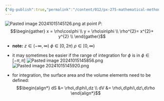 ```yaml
---
{"dg-publish":true,"permalink":"/content/012/px-275-mathematical-methods/term-1/b-coordinate-systems-and-integration/b1-coordinate-systems/px-275-b1a-cylindrical-polar-coordinates/","noteIcon":"1","created":"2024-11-25T10:50:32.000+00:00","updated":"2024-11-26T10:04:27.534+00:00"}
---
```


![Pasted image 20241015145126.png](/img/user/pics/Pasted%20image%2020241015145126.png)
at point ${} P:$ 
$$\begin{gather}
	x = \rho\cos\phi \\
	y = \rho\sin\phi \\
	\rho^{2}= x^{2}+ y^{2} \\
\end{gather}$$
- **note:**
	$z \in (-\infty,\infty)$
	$\phi\in [0,2\pi)$
	$\rho\in[0,\infty)$

- it may sometimes be easier if the range of integration for $\phi$ is in $\phi\in[-\pi,\pi]$
![Pasted image 20241015145856.png](/img/user/pics/Pasted%20image%2020241015145856.png)
![Pasted image 20241015145920.png](/img/user/pics/Pasted%20image%2020241015145920.png)
- for integration, the surface area and the volume elements need to be defined: 
$$\begin{align*}
	dS &= \rho\,d\phi\,dz \\
	dV &= \rho\,d\phi\,dz\,d\rho
\end{align*}$$
